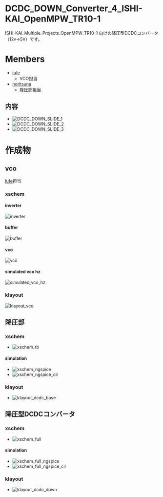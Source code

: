 # DCDC_DOWN_Converter_4_ISHI-KAI_OpenMPW_TR10-1
ISHI-KAI_Multiple_Projects_OpenMPW_TR10-1 向けの降圧型DCDCコンバータ（12v->5V）です。


# Members 
- [lufe](https://github.com/1uf3/vco)
    - VCO担当
- [noritsuna](https://github.com/noritsuna/DCDC_DOWN_Converter_4_ISHI-KAI_OpenMPW_TR10-1)
    - 降圧部担当


## 内容
- ![DCDC_DOWN_SLIDE_1](images/DCDC_down/slide1.png)
- ![DCDC_DOWN_SLIDE_2](images/DCDC_down/slide2.png)
- ![DCDC_DOWN_SLIDE_3](images/DCDC_down/slide3.png)

# 作成物

## vco
[lufe](https://github.com/1uf3/vco)担当

### xschem

#### inverter

![inverter](https://raw.githubusercontent.com/1uf3/vco/main/images/inverter.png)

#### buffer

![buffer](https://raw.githubusercontent.com/1uf3/vco/main/images/buffer.png)

#### vco

![vco](https://raw.githubusercontent.com/1uf3/vco/main/images/vco.png)

#### simulated vco hz

![simulated_vco_hz](https://raw.githubusercontent.com/1uf3/vco/main/images/simulated_vco_hz.png)

### klayout

![klayout_vco](https://raw.githubusercontent.com/1uf3/vco/main/images/klayout_vco.png)


## 降圧部
### xschem
- ![xschem_tb](images/xschem_tb.png)

#### simulation
- ![xschem_ngspice](images/xschem_ngspice.png)
- ![xschem_ngspice_cir](images/xschem_ngspice_cir.png)

### klayout
- ![klayout_dcdc_base](images/klayout_dcdc_base.png)


## 降圧型DCDCコンバータ
### xschem
- ![xschem_full](images/xschem_full.png)

#### simulation
- ![xschem_full_ngspice](images/xschem_full_ngspice.png)
- ![xschem_full_ngspice_cir](images/xschem_full_ngspice_cir.png)

### klayout
- ![klayout_dcdc_down](images/klayout_dcdc_down.png)

